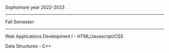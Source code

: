Sophomore year 2022-2023
_________________________

Fall Semester:

_________________________


Web Applications Development I - HTML/Javascript/CSS

Data Structures - C++
